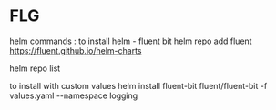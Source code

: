 # FLG

helm commands :
to install helm - fluent bit
helm repo add fluent https://fluent.github.io/helm-charts

helm repo list

to install with custom values
helm install fluent-bit fluent/fluent-bit -f values.yaml --namespace logging

